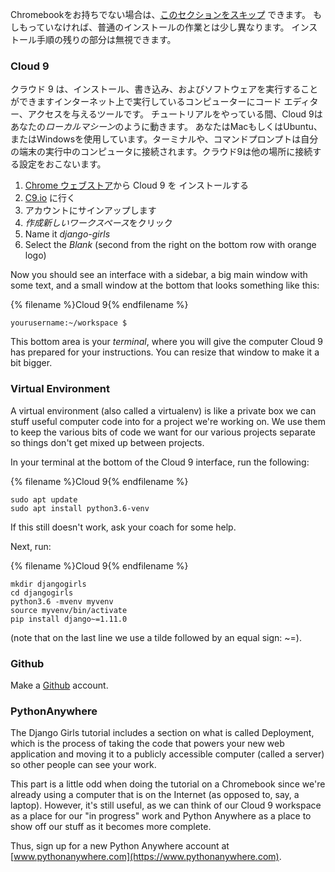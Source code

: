 Chromebookをお持ちでない場合は、[このセクションをスキップ](http://tutorial.djangogirls.org/en/installation/#install-python) できます。 もしもっていなければ、普通のインストールの作業とは少し異なります。 インストール手順の残りの部分は無視できます。

### Cloud 9

クラウド 9 は、インストール、書き込み、およびソフトウェアを実行することができますインターネット上で実行しているコンピューターにコード エディター、アクセスを与えるツールです。 チュートリアルをやっている間、Cloud 9はあなたの*ローカルマシーン*のように動きます。 あなたはMacもしくはUbuntu、またはWindowsを使用しています。ターミナルや、コマンドプロンプトは自分の端末の実行中のコンピュータに接続されます。クラウド9は他の場所に接続する設定をおこないます。

1. [Chrome ウェブストア](https://chrome.google.com/webstore/detail/cloud9/nbdmccoknlfggadpfkmcpnamfnbkmkcp)から Cloud 9 を インストールする
2. [C9.io](https://c9.io) に行く
3. アカウントにサインアップします
4. *作成新しいワークスペース*をクリック
5. Name it *django-girls*
6. Select the *Blank* (second from the right on the bottom row with orange logo)

Now you should see an interface with a sidebar, a big main window with some text, and a small window at the bottom that looks something like this:

{% filename %}Cloud 9{% endfilename %}

    yourusername:~/workspace $
    

This bottom area is your *terminal*, where you will give the computer Cloud 9 has prepared for your instructions. You can resize that window to make it a bit bigger.

### Virtual Environment

A virtual environment (also called a virtualenv) is like a private box we can stuff useful computer code into for a project we're working on. We use them to keep the various bits of code we want for our various projects separate so things don't get mixed up between projects.

In your terminal at the bottom of the Cloud 9 interface, run the following:

{% filename %}Cloud 9{% endfilename %}

    sudo apt update
    sudo apt install python3.6-venv
    

If this still doesn't work, ask your coach for some help.

Next, run:

{% filename %}Cloud 9{% endfilename %}

    mkdir djangogirls
    cd djangogirls
    python3.6 -mvenv myvenv
    source myvenv/bin/activate
    pip install django~=1.11.0
    

(note that on the last line we use a tilde followed by an equal sign: ~=).

### Github

Make a [Github](https://github.com) account.

### PythonAnywhere

The Django Girls tutorial includes a section on what is called Deployment, which is the process of taking the code that powers your new web application and moving it to a publicly accessible computer (called a server) so other people can see your work.

This part is a little odd when doing the tutorial on a Chromebook since we're already using a computer that is on the Internet (as opposed to, say, a laptop). However, it's still useful, as we can think of our Cloud 9 workspace as a place for our "in progress" work and Python Anywhere as a place to show off our stuff as it becomes more complete.

Thus, sign up for a new Python Anywhere account at [www.pythonanywhere.com](https://www.pythonanywhere.com).
